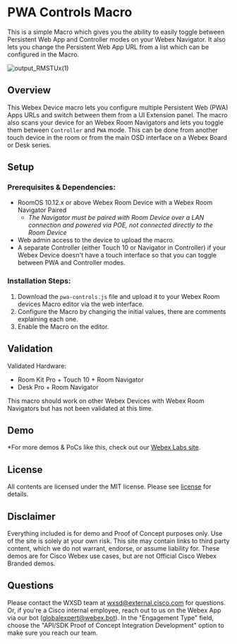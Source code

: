 # PWA Controls Macro

This is a simple Macro which gives you the ability to easily toggle between Persistent Web App and Controller modes on your Webex Navigator. It also lets you change the Persistent Web App URL from a list which can be configured in the Macro.

![output_RMSTUx(1)](https://user-images.githubusercontent.com/21026209/166060186-c4f0d8ca-22c4-4598-977f-78dd47ab049e.gif)


## Overview

This Webex Device macro lets you configure multiple Persistent Web (PWA) Apps URLs and switch between them from a UI Extension panel. The macro also scans your device for an Webex Room Navigators and lets you toggle them between `Controller` and `PWA` mode. This can be done from another touch device in the room or from the main OSD interface on a Webex Board or Desk series.


## Setup

### Prerequisites & Dependencies: 

- RoomOS 10.12.x or above Webex Room Device with a Webex Room Navigator Paired 
  - *The Navigator must be paired with Room Device over a LAN connection and powered via POE, not connected directly to the Room Device*
- Web admin access to the device to upload the macro.
- A separate Controller (either Touch 10 or Navigator in Controller) if your Webex Device doesn't have a touch interface so that you can toggle between PWA and Controller modes.


### Installation Steps:
1. Download the ``pwa-controls.js`` file and upload it to your Webex Room devices Macro editor via the web interface.
2. Configure the Macro by changing the initial values, there are comments explaining each one.
3. Enable the Macro on the editor.
    
## Validation

Validated Hardware:

* Room Kit Pro + Touch 10 + Room Navigator
* Desk Pro + Room Navigator

This macro should work on other Webex Devices with Webex Room Navigators but has not been validated at this time.
    
## Demo

*For more demos & PoCs like this, check out our [Webex Labs site](https://collabtoolbox.cisco.com/webex-labs).


## License

All contents are licensed under the MIT license. Please see [license](LICENSE) for details.


## Disclaimer

Everything included is for demo and Proof of Concept purposes only. Use of the site is solely at your own risk. This site may contain links to third party content, which we do not warrant, endorse, or assume liability for. These demos are for Cisco Webex use cases, but are not Official Cisco Webex Branded demos.


## Questions
Please contact the WXSD team at [wxsd@external.cisco.com](mailto:wxsd@external.cisco.com?subject=pwa-controls-macro) for questions. Or, if you're a Cisco internal employee, reach out to us on the Webex App via our bot (globalexpert@webex.bot). In the "Engagement Type" field, choose the "API/SDK Proof of Concept Integration Development" option to make sure you reach our team. 
